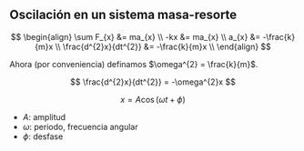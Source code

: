 ## Oscilación en un sistema masa-resorte

$$
\begin{align}
\sum F_{x} &= ma_{x} \\
-kx &= ma_{x} \\
a_{x} &= -\frac{k}{m}x \\
\frac{d^{2}x}{dt^{2}} &= -\frac{k}{m}x \\
\end{align}
$$

Ahora (por conveniencia) definamos $\omega^{2} = \frac{k}{m}$.

$$
\frac{d^{2}x}{dt^{2}} = -\omega^{2}x
$$

$$
x = A\cos(\omega t + \phi)
$$

- $A$: amplitud
- $\omega$: periodo, frecuencia angular
- $\phi$: desfase
